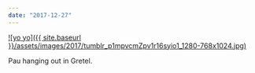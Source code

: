 ```yaml
---
date: "2017-12-27"
---
```


[![yo yo]({{ site.baseurl }}/assets/images/2017/tumblr_p1mpvcmZpv1r16syio1_1280-768x1024.jpg)](https://mananamanana.com/ohpiglet/wp-content/uploads/2017/12/tumblr_p1mpvcmZpv1r16syio1_1280.jpg)

Pau hanging out in Gretel.

